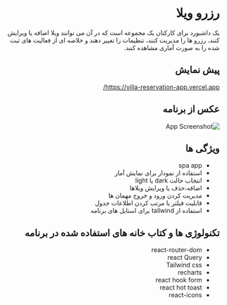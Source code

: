 <div dir='rtl'>

# رزرو ویلا

یک داشبورد برای کارکنان یک مجموعه است که در آن می توانند ویلا اضافه یا ویرایش کنند، رزرو ها را مدیریت کنند، تنظیمات را تغییر دهند و خلاصه ای از فعالیت های ثبت شده را به صورت آماری مشاهده کنند.

## پیش نمایش

https://villa-reservation-app.vercel.app/

## عکس از برنامه

![App Screenshot](https://i.ibb.co/t4T1n1t/villa-reservation-screenshot.png)

## ویژگی ها

- spa app
- استفاده از نمودار برای نمایش آمار
- انتخاب حالت dark یا light
- اضافه،حذف یا ویرایش ویلاها
- مدیریت کردن ورود و خروج مهمان ها
- قابلیت فیلتر یا مرتب کردن اطلاعات جدول
- استفاده از tailwind برای استایل های برنامه

## تکنولوژی ها و کتاب خانه های استفاده شده در برنامه

- react-router-dom
- react Query
- Tailwind css
- recharts
- react hook form
- react hot toast
- react-icons

</div>
